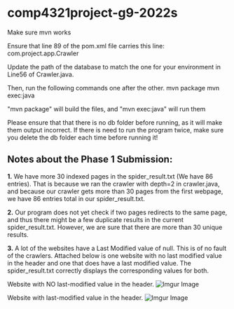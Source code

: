 # comp4321project-g9-2022s

Make sure mvn works

Ensure that line 89 of the pom.xml file carries this line:
<mainClass>com.project.app.Crawler</mainClass>

Update the path of the database to match the one for your environment in Line56 of Crawler.java. 

Then, run the following commands one after the other.
mvn package
mvn exec:java

"mvn package" will build the files, and "mvn exec:java" will run them

Please ensure that that there is no db folder before running, as it will make them output incorrect.
If there is need to run the program twice, make sure you delete the db folder each time before running it!

## Notes about the Phase 1 Submission:


**1.** We have more 30 indexed pages in the spider_result.txt (We have 86 entries). That is because we ran the crawler with depth=2 in crawler.java, and because our crawler gets more than 30 pages from the first webpage, we have 86 entries total in our spider_result.txt. 

**2.** Our program does not yet check if two pages redirects to the same page, and thus there might be a few duplicate results in the current spider_result.txt. However, we are sure that there are more than 30 unique results. 
    
**3.** A lot of the websites have a Last Modified value of null. This is of no fault of the crawlers. Attached below is one website with no last modified value in the header and one that does have a last modified value. The spider_result.txt correctly displays the corresponding values for both. 
    
    
    
Website with NO last-modified value in the header. 
![Imgur Image](https://imgur.com/FSw9MRw.jpg)    
 
Website with last-modified value in the header.
![Imgur Image](https://imgur.com/rdk9wOw.jpg)
